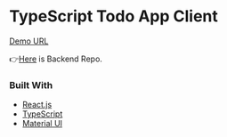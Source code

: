 # TypeScript Todo App Client

[Demo URL]()

👉[Here]() is Backend Repo.

### Built With

- [React.js](https://reactjs.org/)
- [TypeScript](https://www.typescriptlang.org/)
- [Material UI](https://mui.com/)
